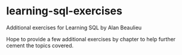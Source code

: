 # learning-sql-exercises
Additional exercises for Learning SQL by Alan Beaulieu

Hope to provide a few additional exercises by chapter to help further cement the topics covered.
